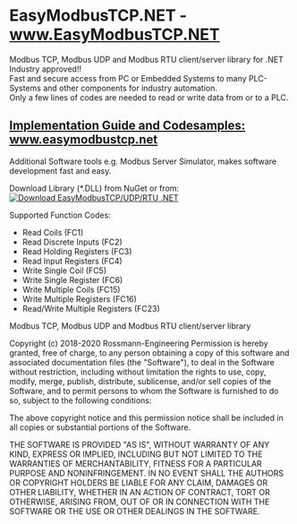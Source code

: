 # EasyModbusTCP.NET - <a href="EasyModbusTCP.NET">www.EasyModbusTCP.NET</a>

Modbus TCP, Modbus UDP and Modbus RTU client/server library for .NET<br>
Industry approved!!<br>
Fast and secure access from PC or Embedded Systems to many PLC-Systems and other components for industry automation. <br>
Only a few lines of codes are needed to read or write data from or to a PLC. 

<h2><a href="http://www.easymodbustcp.net">Implementation Guide and Codesamples: www.easymodbustcp.net</a></h2>

Additional Software tools e.g. Modbus Server Simulator, makes software development fast and easy. 

Download Library (*.DLL) from NuGet or from: <a href="https://sourceforge.net/projects/easymodbustcp/files/latest/download" rel="nofollow"><img alt="Download EasyModbusTCP/UDP/RTU .NET" src="https://a.fsdn.com/con/app/sf-download-button"></a>



Supported Function Codes:

- Read Coils (FC1)
- Read Discrete Inputs (FC2)
- Read Holding Registers (FC3)
- Read Input Registers (FC4)
- Write Single Coil (FC5)
- Write Single Register (FC6)
- Write Multiple Coils (FC15)
- Write Multiple Registers (FC16)
- Read/Write Multiple Registers (FC23)


Modbus TCP, Modbus UDP and Modbus RTU client/server library


Copyright (c) 2018-2020 Rossmann-Engineering
Permission is hereby granted, free of charge, 
to any person obtaining a copy of this software
and associated documentation files (the "Software"),
to deal in the Software without restriction, 
including without limitation the rights to use, 
copy, modify, merge, publish, distribute, sublicense, 
and/or sell copies of the Software, and to permit 
persons to whom the Software is furnished to do so, 
subject to the following conditions:

The above copyright notice and this permission 
notice shall be included in all copies or substantial portions of the Software.

THE SOFTWARE IS PROVIDED "AS IS", WITHOUT WARRANTY OF ANY KIND,
EXPRESS OR IMPLIED, INCLUDING BUT NOT LIMITED TO THE WARRANTIES OF MERCHANTABILITY,
FITNESS FOR A PARTICULAR PURPOSE AND NONINFRINGEMENT.
IN NO EVENT SHALL THE AUTHORS OR COPYRIGHT HOLDERS BE LIABLE FOR ANY CLAIM, 
DAMAGES OR OTHER LIABILITY, WHETHER IN AN ACTION OF CONTRACT, TORT OR OTHERWISE, 
ARISING FROM, OUT OF OR IN CONNECTION WITH THE SOFTWARE 
OR THE USE OR OTHER DEALINGS IN THE SOFTWARE.
